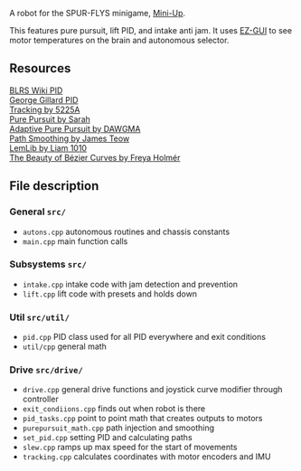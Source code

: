 A robot for the SPUR-FLYS minigame, [Mini-Up](https://docs.google.com/document/d/1mCmWGhqI1ZUdg05hKQo3zhatCqkk73Puq9dKWE9Az7k/edit?usp=sharing). 

This features pure pursuit, lift PID, and intake anti jam.  It uses [EZ-GUI](https://github.com/EZ-Robotics/EZ-GUI) to see motor temperatures on the brain and autonomous selector. 

## Resources  
[BLRS Wiki PID](https://wiki.purduesigbots.com/software/control-algorithms/pid-controller)  
[George Gillard PID](https://georgegillard.com/resources/documents)  
[Tracking by 5225A](https://wiki.purduesigbots.com/software/odometry)  
[Pure Pursuit by Sarah](https://wiki.purduesigbots.com/software/control-algorithms/basic-pure-pursuit)  
[Adaptive Pure Pursuit by DAWGMA](https://www.chiefdelphi.com/t/paper-implementation-of-the-adaptive-pure-pursuit-controller/166552)  
[Path Smoothing by James Teow](https://medium.com/@jaems33/understanding-robot-motion-path-smoothing-5970c8363bc4)  
[LemLib by Liam 1010](https://github.com/LemLib/LemLib)  
[The Beauty of Bézier Curves by Freya Holmér](https://youtu.be/aVwxzDHniEw)

## File description

### General `src/`
 * `autons.cpp` autonomous routines and chassis constants
 * `main.cpp` main function calls

### Subsystems `src/`
 * `intake.cpp` intake code with jam detection and prevention
 * `lift.cpp` lift code with presets and holds down

### Util `src/util/`
 * `pid.cpp` PID class used for all PID everywhere and exit conditions
 * `util/cpp` general math

### Drive `src/drive/`
 * `drive.cpp` general drive functions and joystick curve modifier through controller
 * `exit_condiions.cpp` finds out when robot is there
 * `pid_tasks.cpp` point to point math that creates outputs to motors
 * `purepursuit_math.cpp` path injection and smoothing
 * `set_pid.cpp` setting PID and calculating paths
 * `slew.cpp` ramps up max speed for the start of movements
 * `tracking.cpp` calculates coordinates with motor encoders and IMU